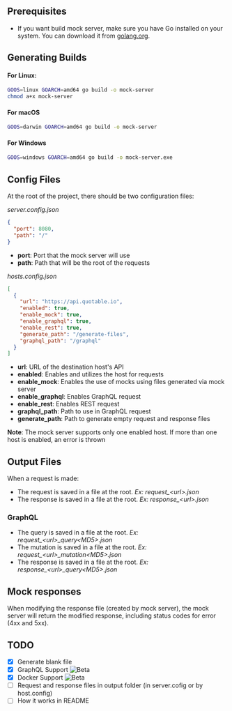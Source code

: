 ## Prerequisites

- If you want build mock server, make sure you have Go installed on your system. You can download it from [golang.org](https://golang.org/dl/).

## Generating Builds

#### For Linux:

```bash
GOOS=linux GOARCH=amd64 go build -o mock-server
chmod a+x mock-server
```

#### For macOS

```bash
GOOS=darwin GOARCH=amd64 go build -o mock-server
```

#### For Windows

```bash
GOOS=windows GOARCH=amd64 go build -o mock-server.exe
```

## Config Files
At the root of the project, there should be two configuration files:

*server.config.json*

```json
{
  "port": 8080,
  "path": "/"
}
```
- **port**: Port that the mock server will use
- **path**: Path that will be the root of the requests

*hosts.config.json*
```json
[
  {
    "url": "https://api.quotable.io",
    "enabled": true,
    "enable_mock": true,
    "enable_graphql": true,
    "enable_rest": true,
    "generate_path": "/generate-files",
    "graphql_path": "/graphql"
  }
]
```
- **url**: URL of the destination host's API
- **enabled**: Enables and utilizes the host for requests
- **enable_mock**: Enables the use of mocks using files generated via mock server
- **enable_graphql**: Enables GraphQL request
- **enable_rest**: Enables REST request
- **graphql_path**: Path to use in GraphQL request
- **generate_path**: Path to generate empty request and response files 

**Note**: The mock server supports only one enabled host. If more than one host is enabled, an error is thrown

## Output Files

When a request is made:
- The request is saved in a file at the root. *Ex: request_\<url>.json*
- The response is saved in a file at the root. *Ex: response_\<url>.json*

### GraphQL
- The query is saved in a file at the root. *Ex: request_\<url>_query\<MD5>.json*
- The mutation is saved in a file at the root. *Ex: request_\<url>_mutation\<MD5>.json*
- The response is saved in a file at the root. *Ex: response_\<url>_query\<MD5>.json*

## Mock responses

When modifying the response file (created by mock server), the mock server will return the modified response, including status codes for error (4xx and 5xx).

## TODO

- [x] Generate blank file
- [x] GraphQL Support ![Beta](https://img.shields.io/badge/-Beta-orange)
- [x] Docker Support ![Beta](https://img.shields.io/badge/-Beta-orange)
- [ ] Request and response files in output folder (in server.cofig or by host.config)
- [ ] How it works in README
